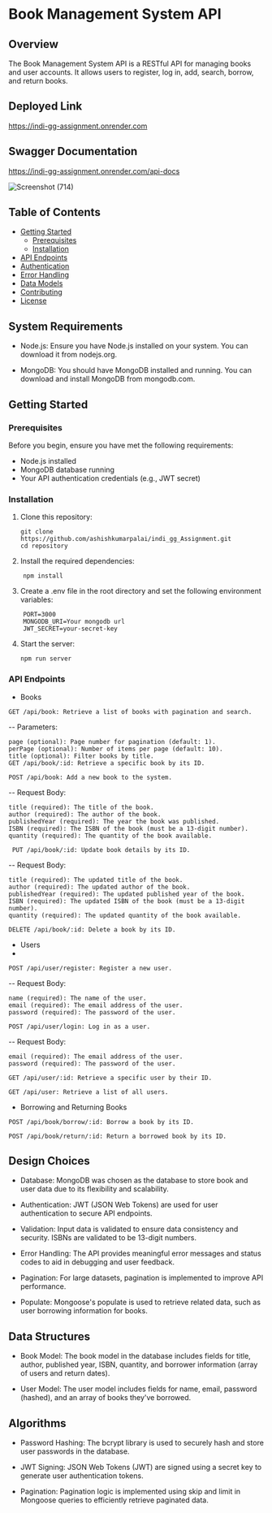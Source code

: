 # Book Management System API

## Overview

The Book Management System API is a RESTful API for managing books and user accounts. It allows users to register, log in, add, search, borrow, and return books.

## Deployed Link

https://indi-gg-assignment.onrender.com

##  Swagger Documentation
https://indi-gg-assignment.onrender.com/api-docs

![Screenshot (714)](https://github.com/ashishkumarpalai/indi_gg_Assignment/assets/112760336/c7275f32-ecc5-4766-a787-3d821b1b6221)


## Table of Contents

- [Getting Started](#getting-started)
  - [Prerequisites](#prerequisites)
  - [Installation](#installation)
- [API Endpoints](#api-endpoints)
- [Authentication](#authentication)
- [Error Handling](#error-handling)
- [Data Models](#data-models)
- [Contributing](#contributing)
- [License](#license)

## System Requirements
- Node.js: Ensure you have Node.js installed on your system. You can download it from nodejs.org.

- MongoDB: You should have MongoDB installed and running. You can download and install MongoDB from mongodb.com.
## Getting Started

### Prerequisites

Before you begin, ensure you have met the following requirements:

- Node.js installed
- MongoDB database running
- Your API authentication credentials (e.g., JWT secret)

### Installation

1. Clone this repository:

   ```shell
   git clone https://github.com/ashishkumarpalai/indi_gg_Assignment.git
   cd repository
   ```
   
2. Install the required dependencies:

  ```shell
      npm install
  ```

3. Create a .env file in the root directory and set the following environment variables:

  ```shell
      PORT=3000
      MONGODB_URI=Your mongodb url
      JWT_SECRET=your-secret-key
  ```
4. Start the server:

   ```shell
   npm run server
   ```

### API Endpoints
- Books
  
```GET /api/book: Retrieve a list of books with pagination and search.```

-- Parameters:

```shell
page (optional): Page number for pagination (default: 1).
perPage (optional): Number of items per page (default: 10).
title (optional): Filter books by title.
GET /api/book/:id: Retrieve a specific book by its ID.
```

```POST /api/book: Add a new book to the system.```

-- Request Body:

```shell
title (required): The title of the book.
author (required): The author of the book.
publishedYear (required): The year the book was published.
ISBN (required): The ISBN of the book (must be a 13-digit number).
quantity (required): The quantity of the book available.
```
``` PUT /api/book/:id: Update book details by its ID.```

-- Request Body:

```shell
title (required): The updated title of the book.
author (required): The updated author of the book.
publishedYear (required): The updated published year of the book.
ISBN (required): The updated ISBN of the book (must be a 13-digit number).
quantity (required): The updated quantity of the book available.

```

```DELETE /api/book/:id: Delete a book by its ID.```

- Users
- 
```POST /api/user/register: Register a new user.```

-- Request Body:

```shell
name (required): The name of the user.
email (required): The email address of the user.
password (required): The password of the user.
```

```POST /api/user/login: Log in as a user.```

-- Request Body:

```shell
email (required): The email address of the user.
password (required): The password of the user.
```

```GET /api/user/:id: Retrieve a specific user by their ID.```

```GET /api/user: Retrieve a list of all users.```

- Borrowing and Returning Books
  
```POST /api/book/borrow/:id: Borrow a book by its ID.```

```POST /api/book/return/:id: Return a borrowed book by its ID.```

## Design Choices

- Database: MongoDB was chosen as the database to store book and user data due to its flexibility and scalability.

- Authentication: JWT (JSON Web Tokens) are used for user authentication to secure API endpoints.

- Validation: Input data is validated to ensure data consistency and security. ISBNs are validated to be 13-digit numbers.

- Error Handling: The API provides meaningful error messages and status codes to aid in debugging and user feedback.

- Pagination: For large datasets, pagination is implemented to improve API performance.

- Populate: Mongoose's populate is used to retrieve related data, such as user borrowing information for books.

## Data Structures
- Book Model: The book model in the database includes fields for title, author, published year, ISBN, quantity, and borrower information (array of users and return dates).

- User Model: The user model includes fields for name, email, password (hashed), and an array of books they've borrowed.

## Algorithms
- Password Hashing: The bcrypt library is used to securely hash and store user passwords in the database.

- JWT Signing: JSON Web Tokens (JWT) are signed using a secret key to generate user authentication tokens.

- Pagination: Pagination logic is implemented using skip and limit in Mongoose queries to efficiently retrieve paginated data.
